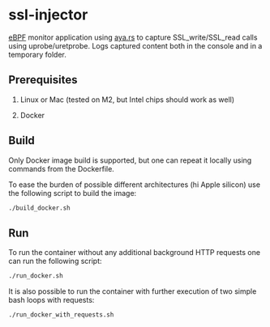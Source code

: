 
  

# ssl-injector

  

[eBPF](https://ebpf.io/) monitor application using [aya.rs](https://github.com/aya-rs/aya) to capture SSL_write/SSL_read calls using uprobe/uretprobe. Logs captured content both in the console and in a temporary folder.

  

## Prerequisites

  

1. Linux or Mac (tested on M2, but Intel chips should work as well)

2. Docker

  
  

## Build

  

Only Docker image build is supported, but one can repeat it locally using commands from the Dockerfile.

  

To ease the burden of possible different architectures (hi Apple silicon) use the following script to build the image:

  

```bash
./build_docker.sh
```

  

## Run

To run the container without any additional background HTTP requests one can run the following script:
```bash
./run_docker.sh
```

It is also possible to run the container with further execution of two simple bash loops with requests:
```bash
./run_docker_with_requests.sh
```
